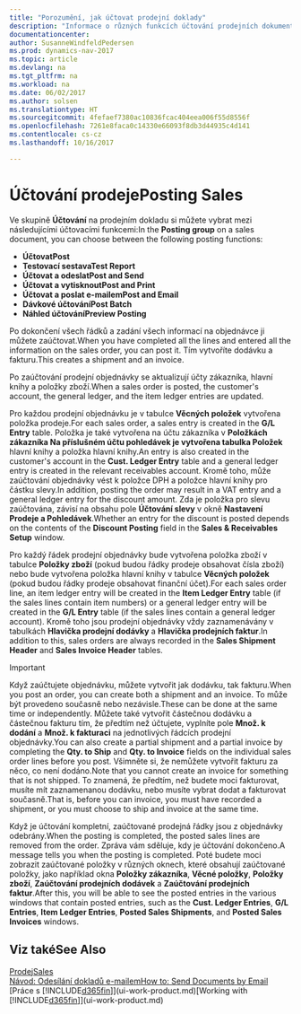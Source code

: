 ```yaml
---
title: "Porozumění, jak účtovat prodejní doklady"
description: "Informace o různých funkcích účtování prodejních dokumentů."
documentationcenter: 
author: SusanneWindfeldPedersen
ms.prod: dynamics-nav-2017
ms.topic: article
ms.devlang: na
ms.tgt_pltfrm: na
ms.workload: na
ms.date: 06/02/2017
ms.author: solsen
ms.translationtype: HT
ms.sourcegitcommit: 4fefaef7380ac10836fcac404eea006f55d8556f
ms.openlocfilehash: 7261e8faca0c14330e66093f8db3d44935c4d141
ms.contentlocale: cs-cz
ms.lasthandoff: 10/16/2017

---
```

# <a name="posting-sales"></a><span data-ttu-id="b9153-103">Účtování prodeje</span><span class="sxs-lookup"><span data-stu-id="b9153-103">Posting Sales</span></span>
<span data-ttu-id="b9153-104">Ve skupině **Účtování** na prodejním dokladu si můžete vybrat mezi následujícími účtovacími funkcemi:</span><span class="sxs-lookup"><span data-stu-id="b9153-104">In the **Posting group** on a sales document, you can choose between the following posting functions:</span></span>

* <span data-ttu-id="b9153-105">**Účtovat**</span><span class="sxs-lookup"><span data-stu-id="b9153-105">**Post**</span></span>
* <span data-ttu-id="b9153-106">**Testovací sestava**</span><span class="sxs-lookup"><span data-stu-id="b9153-106">**Test Report**</span></span>
* <span data-ttu-id="b9153-107">**Účtovat a odeslat**</span><span class="sxs-lookup"><span data-stu-id="b9153-107">**Post and Send**</span></span>
* <span data-ttu-id="b9153-108">**Účtovat a vytisknout**</span><span class="sxs-lookup"><span data-stu-id="b9153-108">**Post and Print**</span></span>
* <span data-ttu-id="b9153-109">**Účtovat a poslat e-mailem**</span><span class="sxs-lookup"><span data-stu-id="b9153-109">**Post and Email**</span></span>
* <span data-ttu-id="b9153-110">**Dávkové účtování**</span><span class="sxs-lookup"><span data-stu-id="b9153-110">**Post Batch**</span></span>
* <span data-ttu-id="b9153-111">**Náhled účtování**</span><span class="sxs-lookup"><span data-stu-id="b9153-111">**Preview Posting**</span></span>

<span data-ttu-id="b9153-112">Po dokončení všech řádků a zadání všech informací na objednávce ji můžete zaúčtovat.</span><span class="sxs-lookup"><span data-stu-id="b9153-112">When you have completed all the lines and entered all the information on the sales order, you can post it.</span></span> <span data-ttu-id="b9153-113">Tím vytvoříte dodávku a fakturu.</span><span class="sxs-lookup"><span data-stu-id="b9153-113">This creates a shipment and an invoice.</span></span>

<span data-ttu-id="b9153-114">Po zaúčtování prodejní objednávky se aktualizují účty zákazníka, hlavní knihy a položky zboží.</span><span class="sxs-lookup"><span data-stu-id="b9153-114">When a sales order is posted, the customer's account, the general ledger, and the item ledger entries are updated.</span></span>

<span data-ttu-id="b9153-115">Pro každou prodejní objednávku je v tabulce **Věcných položek** vytvořena položka prodeje.</span><span class="sxs-lookup"><span data-stu-id="b9153-115">For each sales order, a sales entry is created in the **G/L Entry** table.</span></span> <span data-ttu-id="b9153-116">Položka je také vytvořena na účtu zákazníka v **Položkách zákazníka Na příslušném účtu pohledávek je vytvořena tabulka Položek** hlavní knihy a položka hlavní knihy.</span><span class="sxs-lookup"><span data-stu-id="b9153-116">An entry is also created in the customer's account in the **Cust. Ledger Entry** table and a general ledger entry is created in the relevant receivables account.</span></span> <span data-ttu-id="b9153-117">Kromě toho, může zaúčtování objednávky vést k položce DPH a položce hlavní knihy pro částku slevy.</span><span class="sxs-lookup"><span data-stu-id="b9153-117">In addition, posting the order may result in a VAT entry and a general ledger entry for the discount amount.</span></span> <span data-ttu-id="b9153-118">Zda je položka pro slevu zaúčtována, závisí na obsahu pole **Účtování slevy** v okně **Nastavení Prodeje a Pohledávek**.</span><span class="sxs-lookup"><span data-stu-id="b9153-118">Whether an entry for the discount is posted depends on the contents of the **Discount Posting** field in the **Sales & Receivables Setup** window.</span></span>

<span data-ttu-id="b9153-119">Pro každý řádek prodejní objednávky bude vytvořena položka zboží v tabulce **Položky zboží** (pokud budou řádky prodeje obsahovat čísla zboží) nebo bude vytvořena položka hlavní knihy v tabulce **Věcných položek** (pokud budou řádky prodeje obsahovat finanční účet).</span><span class="sxs-lookup"><span data-stu-id="b9153-119">For each sales order line, an item ledger entry will be created in the **Item Ledger Entry** table (if the sales lines contain item numbers) or a general ledger entry will be created in the **G/L Entry** table (if the sales lines contain a general ledger account).</span></span> <span data-ttu-id="b9153-120">Kromě toho jsou prodejní objednávky vždy zaznamenávány v tabulkách **Hlavička prodejní dodávky** a **Hlavička prodejních faktur**.</span><span class="sxs-lookup"><span data-stu-id="b9153-120">In addition to this, sales orders are always recorded in the **Sales Shipment Header** and **Sales Invoice Header** tables.</span></span>

> [!IMPORTANT]  
>   <span data-ttu-id="b9153-121">Když zaúčtujete objednávku, můžete vytvořit jak dodávku, tak fakturu.</span><span class="sxs-lookup"><span data-stu-id="b9153-121">When you post an order, you can create both a shipment and an invoice.</span></span> <span data-ttu-id="b9153-122">To může být provedeno současně nebo nezávisle.</span><span class="sxs-lookup"><span data-stu-id="b9153-122">These can be done at the same time or independently.</span></span> <span data-ttu-id="b9153-123">Můžete také vytvořit částečnou dodávku a částečnou fakturu tím, že předtím než účtujete, vyplníte pole **Množ. k dodání** a **Množ. k fakturaci** na jednotlivých řádcích prodejní objednávky.</span><span class="sxs-lookup"><span data-stu-id="b9153-123">You can also create a partial shipment and a partial invoice by completing the **Qty. to Ship** and **Qty. to Invoice** fields on the individual sales order lines before you post.</span></span> <span data-ttu-id="b9153-124">Všimněte si, že nemůžete vytvořit fakturu za něco, co není dodáno.</span><span class="sxs-lookup"><span data-stu-id="b9153-124">Note that you cannot create an invoice for something that is not shipped.</span></span> <span data-ttu-id="b9153-125">To znamená, že předtím, než budete moci fakturovat, musíte mít zaznamenanou dodávku, nebo musíte vybrat dodat a fakturovat současně.</span><span class="sxs-lookup"><span data-stu-id="b9153-125">That is, before you can invoice, you must have recorded a shipment, or you must choose to ship and invoice at the same time.</span></span>

<span data-ttu-id="b9153-126">Když je účtování kompletní, zaúčtované prodejná řádky jsou z objednávky odebrány.</span><span class="sxs-lookup"><span data-stu-id="b9153-126">When the posting is completed, the posted sales lines are removed from the order.</span></span> <span data-ttu-id="b9153-127">Zpráva vám sděluje, kdy je účtování dokončeno.</span><span class="sxs-lookup"><span data-stu-id="b9153-127">A message tells you when the posting is completed.</span></span> <span data-ttu-id="b9153-128">Poté budete moci zobrazit zaúčtované položky v různých oknech, které obsahují zaúčtované položky, jako například okna **Položky zákazníka**, **Věcné položky**, **Položky zboží**, **Zaúčtování prodejních dodávek** a **Zaúčtování prodejních faktur**.</span><span class="sxs-lookup"><span data-stu-id="b9153-128">After this, you will be able to see the posted entries in the various windows that contain posted entries, such as the **Cust. Ledger Entries**, **G/L Entries**, **Item Ledger Entries**, **Posted Sales Shipments**, and **Posted Sales Invoices** windows.</span></span>

## <a name="see-also"></a><span data-ttu-id="b9153-129">Viz také</span><span class="sxs-lookup"><span data-stu-id="b9153-129">See Also</span></span>
[<span data-ttu-id="b9153-130">Prodej</span><span class="sxs-lookup"><span data-stu-id="b9153-130">Sales</span></span>](sales-manage-sales.md)  
[<span data-ttu-id="b9153-131">Návod: Odesílání dokladů e-mailem</span><span class="sxs-lookup"><span data-stu-id="b9153-131">How to: Send Documents by Email</span></span>](ui-how-send-documents-email.md)  
<span data-ttu-id="b9153-132">[Práce s [!INCLUDE[d365fin](includes/d365fin_md.md)]](ui-work-product.md)</span><span class="sxs-lookup"><span data-stu-id="b9153-132">[Working with [!INCLUDE[d365fin](includes/d365fin_md.md)]](ui-work-product.md)</span></span>


